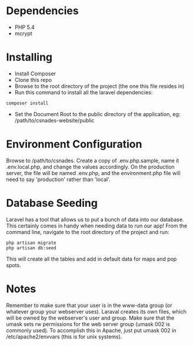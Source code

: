 # Dependencies
* PHP 5.4
* mcrypt

# Installing
* Install Composer
* Clone this repo
* Browse to the root directory of the project (the one this file resides in)
* Run this command to install all the laravel dependencies:
````
composer install
````
* Set the Document Root to the public directory of the application, eg: /path/to/csnades-website/public

# Environment Configuration
Browse to /path/to/csnades. Create a copy of .env.php.sample, name it
.env.local.php, and change the values accordingly. On the production server,
the file will be named .env.php, and the environment.php file will need to say
'production' rather than 'local'.

# Database Seeding
Laravel has a tool that allows us to put a bunch of data into our database. This
certainly comes in handy when needing data to run our app! From the command
line, navigate to the root directory of the project and run:
````
php artisan migrate
php artisan db:seed
````

This will create all the tables and add in default data for maps and pop spots.

# Notes
Remember to make sure that your user is in the www-data group (or whatever group
your webserver uses). Laraval creates its own files, which will be owned by the
webserver's user and group. Make sure that the umask sets rw permissions
for the web server group (umask 002 is commonly used). To accomplish this in
Apache, just put umask 002 in /etc/apache2/envvars (this is for unix systems). 